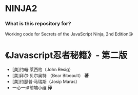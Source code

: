 # NINJA2 #

### What is this repository for? ###

Working code for Secrets of the JavaScript Ninja, 2nd Edition😘

# 《Javascript忍者秘籍》- 第二版

- [美]约翰·莱西格（John Resig）
- [美]拜尔·贝尔奥特 （Bear Bibeault）  **著**
- [美]约瑟普·马瑞斯（Josip Maras）
- 一心一译前端小组                     **译**



